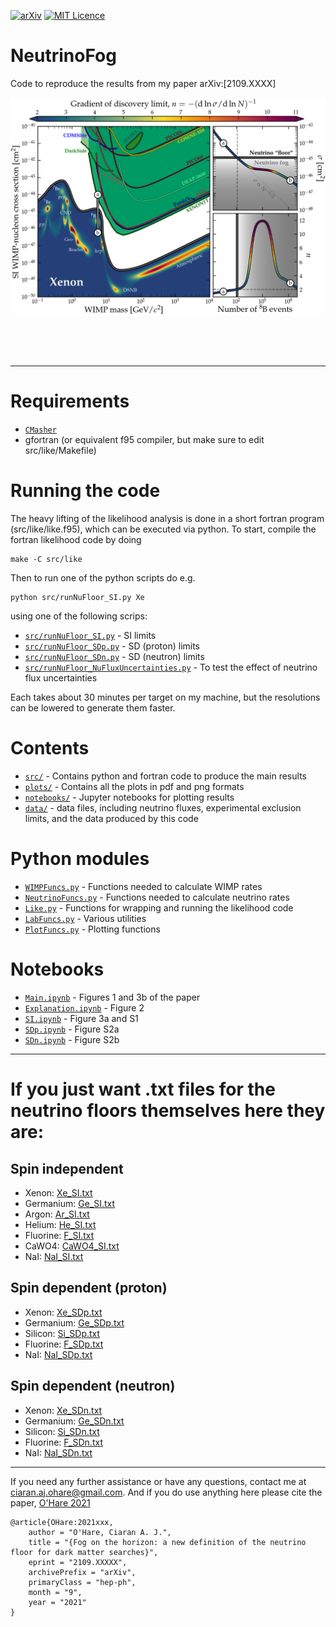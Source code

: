 [![arXiv](https://img.shields.io/badge/arXiv-2105.04565-B31B1B.svg)](https://arxiv.org/abs/2109.XXXX)
[![MIT Licence](https://badges.frapsoft.com/os/mit/mit.svg?v=103)](https://opensource.org/licenses/mit-license.php)

# NeutrinoFog
Code to reproduce the results from my paper arXiv:[2109.XXXX]

[<img align="right" src="plots/plots_png/NuFloorExplanation.png" height="350">](https://github.com/cajohare/NeutrinoFog/raw/master/plots/plots_png/NuFloorExplanation.png)
### &nbsp;
### &nbsp;
---

# Requirements
* [`CMasher`](https://cmasher.readthedocs.io/)
* gfortran (or equivalent f95 compiler, but make sure to edit src/like/Makefile)

# Running the code
The heavy lifting of the likelihood analysis is done in a short fortran program (src/like/like.f95), which can be executed via python. To start, compile the fortran likelihood code by doing
```
make -C src/like
```
Then to run one of the python scripts do e.g.
```
python src/runNuFloor_SI.py Xe
```
using one of the following scrips:
* [`src/runNuFloor_SI.py`](https://github.com/cajohare/NeutrinoFog/tree/main/src/runNuFloor_SI.py) - SI limits
* [`src/runNuFloor_SDp.py`](https://github.com/cajohare/NeutrinoFog/tree/main/src/runNuFloor_SDp.py) - SD (proton) limits
* [`src/runNuFloor_SDn.py`](https://github.com/cajohare/NeutrinoFog/tree/main/src/runNuFloor_SDn.py) - SD (neutron) limits
* [`src/runNuFloor_NuFluxUncertainties.py`](https://github.com/cajohare/NeutrinoFog/tree/main/src/runNuFloor_NuFluxUncertainties.py) - To test the effect of neutrino flux uncertainties

Each takes about 30 minutes per target on my machine, but the resolutions can be lowered to generate them faster.

# Contents
* [`src/`](https://github.com/cajohare/NeutrinoFog/tree/main/src) - Contains python and fortran code to produce the main results
* [`plots/`](https://github.com/cajohare/NeutrinoFog/tree/main/plots) - Contains all the plots in pdf and png formats
* [`notebooks/`](https://github.com/cajohare/NeutrinoFog/tree/main/notebooks) - Jupyter notebooks for plotting results
* [`data/`](https://github.com/cajohare/NeutrinoFog/tree/main/notebooks) - data files, including neutrino fluxes, experimental exclusion limits, and the data produced by this code

# Python modules
* [`WIMPFuncs.py`](https://github.com/cajohare/NeutrinoFog/blob/master/code/WIMPFuncs.py) - Functions needed to calculate WIMP rates
* [`NeutrinoFuncs.py`](https://github.com/cajohare/NeutrinoFog/blob/master/code/NeutrinoFuncs.py) - Functions needed to calculate neutrino rates
* [`Like.py`](https://github.com/cajohare/NeutrinoFog/blob/master/code/Like.py) - Functions for wrapping and running the likelihood code
* [`LabFuncs.py`](https://github.com/cajohare/NeutrinoFog/blob/master/code/LabFuncs.py) - Various utilities
* [`PlotFuncs.py`](https://github.com/cajohare/NeutrinoFog/blob/master/code/PlotFuncs.py) - Plotting functions

# Notebooks
* [`Main.ipynb`](https://github.com/cajohare/NeutrinoFog/blob/master/code/Main.ipynb) - Figures 1 and 3b of the paper
* [`Explanation.ipynb`](https://github.com/cajohare/NeutrinoFog/blob/master/code/Explanation.ipynb) - Figure 2
* [`SI.ipynb`](https://github.com/cajohare/NeutrinoFog/blob/master/code/SI.ipynb) - Figure 3a and S1
* [`SDp.ipynb`](https://github.com/cajohare/NeutrinoFog/blob/master/code/SDp.ipynb) - Figure S2a
* [`SDn.ipynb`](https://github.com/cajohare/NeutrinoFog/blob/master/code/SDn.ipynb) - Figure S2b

---

# If you just want .txt files for the neutrino floors themselves here they are:
## Spin independent
* Xenon: [Xe_SI.txt](https://github.com/cajohare/NeutrinoFog/raw/master/data/floors/Xe_SI.txt)
* Germanium: [Ge_SI.txt](https://github.com/cajohare/NeutrinoFog/raw/master/data/floors/Ge_SI.txt)
* Argon: [Ar_SI.txt](https://github.com/cajohare/NeutrinoFog/raw/master/data/floors/Ar_SI.txt)
* Helium: [He_SI.txt](https://github.com/cajohare/NeutrinoFog/raw/master/data/floors/He_SI.txt)
* Fluorine: [F_SI.txt](https://github.com/cajohare/NeutrinoFog/raw/master/data/floors/F_SI.txt)
* CaWO4: [CaWO4_SI.txt](https://github.com/cajohare/NeutrinoFog/raw/master/data/floors/CaWO4_SI.txt)
* NaI: [NaI_SI.txt](https://github.com/cajohare/NeutrinoFog/raw/master/data/floors/NaI_SI.txt)

## Spin dependent (proton)
* Xenon: [Xe_SDp.txt](https://github.com/cajohare/NeutrinoFog/raw/master/data/floors/Xe_SDp.txt)
* Germanium: [Ge_SDp.txt](https://github.com/cajohare/NeutrinoFog/raw/master/data/floors/Ge_SDp.txt)
* Silicon: [Si_SDp.txt](https://github.com/cajohare/NeutrinoFog/raw/master/data/floors/Si_SDp.txt)
* Fluorine: [F_SDp.txt](https://github.com/cajohare/NeutrinoFog/raw/master/data/floors/F_SDp.txt)
* NaI: [NaI_SDp.txt](https://github.com/cajohare/NeutrinoFog/raw/master/data/floors/NaI_SDp.txt)

## Spin dependent (neutron)
* Xenon: [Xe_SDn.txt](https://github.com/cajohare/NeutrinoFog/raw/master/data/floors/Xe_SDn.txt)
* Germanium: [Ge_SDn.txt](https://github.com/cajohare/NeutrinoFog/raw/master/data/floors/Ge_SDn.txt)
* Silicon: [Si_SDn.txt](https://github.com/cajohare/NeutrinoFog/raw/master/data/floors/Si_SDn.txt)
* Fluorine: [F_SDn.txt](https://github.com/cajohare/NeutrinoFog/raw/master/data/floors/F_SDn.txt)
* NaI: [NaI_SDn.txt](https://github.com/cajohare/NeutrinoFog/raw/master/data/floors/NaI_SDn.txt)

---

If you need any further assistance or have any questions, contact me at ciaran.aj.ohare@gmail.com. And if you do use anything here please cite the paper, [O'Hare 2021](https://arxiv.org/abs/2109.?????)
```
@article{OHare:2021xxx,
    author = "O'Hare, Ciaran A. J.",
    title = "{Fog on the horizon: a new definition of the neutrino floor for dark matter searches}",
    eprint = "2109.XXXXX",
    archivePrefix = "arXiv",
    primaryClass = "hep-ph",
    month = "9",
    year = "2021"
}
```
